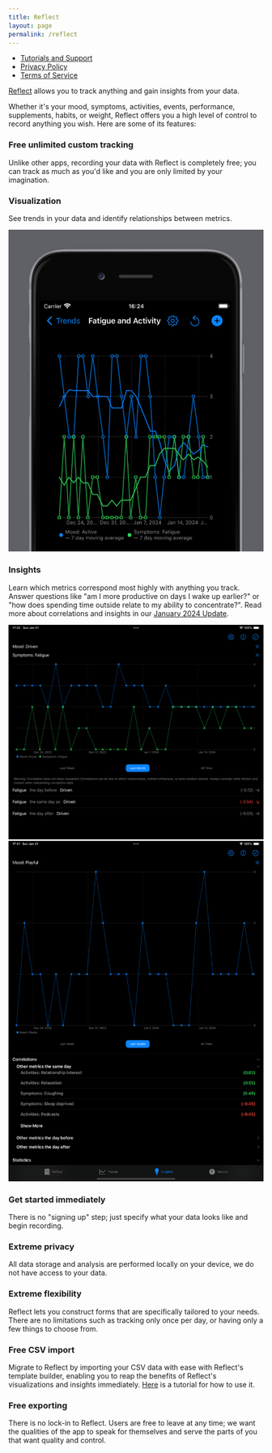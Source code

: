 ```yaml
---
title: Reflect
layout: page
permalink: /reflect
---
```


- [Tutorials and Support](/reflect/support)
- [Privacy Policy](/reflect/privacy)
- [Terms of Service](/reflect/terms)

[Reflect](https://apps.apple.com/app/apple-store/id6463800032?pt=126584930&ct=Debut&mt=8) allows you to track anything and gain insights from your data.

Whether it's your mood, symptoms, activities, events, performance, supplements, habits, or weight, Reflect offers you a high level of control to record anything you wish. Here are some of its features:

### Free unlimited custom tracking

Unlike other apps, recording your data with Reflect is completely free; you can track as much as you'd like and you are only limited by your imagination.

### Visualization

See trends in your data and identify relationships between metrics. 

![plots](/assets/reflect/plot.png)

### Insights

Learn which metrics correspond most highly with anything you track. Answer questions like "am I more productive on days I wake up earlier?" or "how does spending time outside relate to my ability to concentrate?". Read more about correlations and insights in our [January 2024 Update](/blog/2024-01-23).

![](/assets/correlations/pairwise-correlations.png)
![](/assets/correlations/playful-correlations.png)

### Get started immediately

There is no "signing up" step; just specify what your data looks like and begin recording.

### Extreme privacy

All data storage and analysis are performed locally on your device, we do not have access to your data.

### Extreme flexibility

Reflect lets you construct forms that are specifically tailored to your needs. There are no limitations such as tracking only once per day, or having only a few things to choose from.

### Free CSV import

Migrate to Reflect by importing  your CSV data with ease with Reflect's template builder, enabling you to reap the benefits of Reflect's visualizations and insights immediately. [Here](/reflect/tutorials/csv-import) is a tutorial for how to use it.

### Free exporting

There is no lock-in to Reflect. Users are free to leave at any time; we want the qualities of the app to speak for themselves and serve the parts of you that want quality and control.